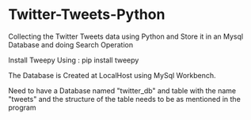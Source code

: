 # Twitter-Tweets-Python
Collecting the Twitter Tweets data using Python and Store it in an Mysql Database and doing Search Operation

Install Tweepy Using : pip install tweepy

The Database is Created at LocalHost using MySql Workbench.

Need to have a Database named "twitter_db" and table with the name "tweets" and the structure of the table needs to be as mentioned in the program
